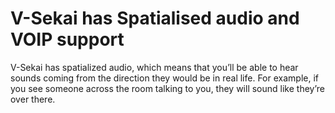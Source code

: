 # V-Sekai has Spatialised audio and VOIP support

V-Sekai has spatialized audio, which means that you’ll be able to hear sounds coming from the direction they would be in real life. For example, if you see someone across the room talking to you, they will sound like they’re over there.
